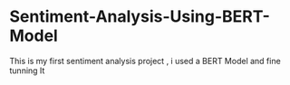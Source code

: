  # Sentiment-Analysis-Using-BERT-Model
This is my first sentiment analysis project , i used a BERT Model and fine tunning It 
   
 
 
        
 
     
     
 
